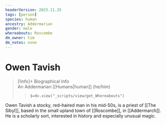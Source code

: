```yaml
---
headerVersion: 2023.11.25
tags: [person]
species: human
ancestry: Addermarian
gender: male
whereabouts: Roscombe
dm_owner: tim
dm_notes: none
---
```

# Owen Tavish
>[!info]+ Biographical Info  
> An Addermarian [[Humans|human]] (he/him)  
>> `$=dv.view("_scripts/view/get_Whereabouts")`

Owen Tavish a stocky, red-haired man in his mid-50s, is a priest of [[The Sibyl]], based in the small upland town of [[Roscombe]], in [[Addermarch]]. He is a scholarly sort, interested in history and especially unusual magic. 